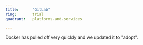```yaml
---
title:      "GitLab"
ring:       trial
quadrant:   platforms-and-services

---
```


Docker has pulled off very quickly and we updated it to "adopt".

